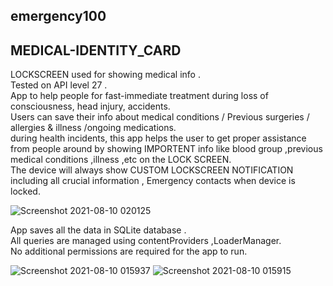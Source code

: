 ## emergency100
## MEDICAL-IDENTITY_CARD
LOCKSCREEN used for showing medical info .<br />
Tested on API level 27 .<br />
App to help people for fast-immediate treatment during loss of consciousness, head injury, accidents. <br />
Users can save their info about medical conditions / Previous surgeries / allergies & illness /ongoing medications. <br />
during health incidents, this app helps the user to get proper assistance from people around by showing IMPORTENT info like blood group ,previous medical conditions ,illness ,etc on the LOCK SCREEN. <br />
The device will always show CUSTOM LOCKSCREEN NOTIFICATION including all crucial information , Emergency contacts when device is locked. <br />

![Screenshot 2021-08-10 020125](https://user-images.githubusercontent.com/75937169/128770542-8500ea1a-6ae8-4d1c-a087-5e0540408ff3.png)

App saves all the data in SQLite database .<br />
All queries are managed using contentProviders ,LoaderManager.<br />
No additional permissions are required for the app to run. <br />



![Screenshot 2021-08-10 015937](https://user-images.githubusercontent.com/75937169/128770696-078e1d84-6f89-4779-a1a9-6b80e60dcec0.png)
![Screenshot 2021-08-10 015915](https://user-images.githubusercontent.com/75937169/128770701-cf59be7b-c2b0-431c-8036-d4a62f7cf51a.png)
